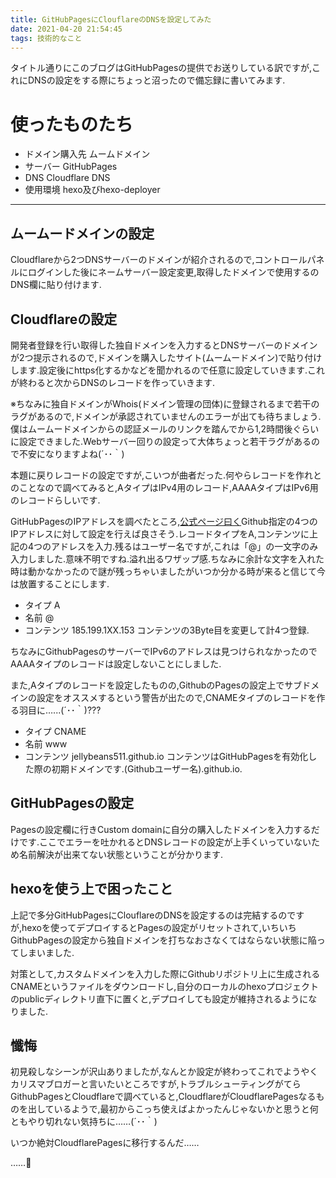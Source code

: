 ```yaml
---
title: GitHubPagesにClouflareのDNSを設定してみた
date: 2021-04-20 21:54:45
tags: 技術的なこと
---
```

タイトル通りにこのブログはGitHubPagesの提供でお送りしている訳ですが,これにDNSの設定をする際にちょっと沼ったので備忘録に書いてみます.

# 使ったものたち
- ドメイン購入先 ムームドメイン
- サーバー GitHubPages
- DNS Cloudflare DNS
- 使用環境 hexo及びhexo-deployer

***

## ムームードメインの設定
Cloudflareから2つDNSサーバーのドメインが紹介されるので,コントロールパネルにログインした後にネームサーバー設定変更,取得したドメインで使用するのDNS欄に貼り付けます.

## Cloudflareの設定
開発者登録を行い取得した独自ドメインを入力するとDNSサーバーのドメインが2つ提示されるので,ドメインを購入したサイト(ムームードメイン)で貼り付けします.設定後にhttps化するかなどを聞かれるので任意に設定していきます.これが終わると次からDNSのレコードを作っていきます.

※ちなみに独自ドメインがWhois(ドメイン管理の団体)に登録されるまで若干のラグがあるので,ドメインが承認されていませんのエラーが出ても待ちましょう.僕はムームードメインからの認証メールのリンクを踏んでから1,2時間後ぐらいに設定できました.Webサーバー回りの設定って大体ちょっと若干ラグがあるので不安になりますよね(´･･｀)

本題に戻りレコードの設定ですが,こいつが曲者だった.何やらレコードを作れとのことなので調べてみると,AタイプはIPv4用のレコード,AAAAタイプはIPv6用のレコードらしいです.

GitHubPagesのIPアドレスを調べたところ,[公式ページ曰く](https://docs.github.com/en/pages/configuring-a-custom-domain-for-your-github-pages-site/managing-a-custom-domain-for-your-github-pages-site)Github指定の4つのIPアドレスに対して設定を行えば良さそう.レコードタイプをA,コンテンツに上記の4つのアドレスを入力.残るはユーザー名ですが,これは「@」の一文字のみ入力しました.意味不明ですね.溢れ出るワザップ感.ちなみに余計な文字を入れた時は動かなかったので謎が残っちゃいましたがいつか分かる時が来ると信じて今は放置することにします.

- タイプ A
- 名前 @
- コンテンツ 185.199.1XX.153
コンテンツの3Byte目を変更して計4つ登録.

ちなみにGithubPagesのサーバーでIPv6のアドレスは見つけられなかったのでAAAAタイプのレコードは設定しないことにしました.

また,Aタイプのレコードを設定したものの,GithubのPagesの設定上でサブドメインの設定をオススメするという警告が出たので,CNAMEタイプのレコードを作る羽目に…...(´･･｀)???

- タイプ CNAME
- 名前 www
- コンテンツ jellybeans511.github.io
コンテンツはGitHubPagesを有効化した際の初期ドメインです.(Githubユーザー名).github.io.

## GitHubPagesの設定

Pagesの設定欄に行きCustom domainに自分の購入したドメインを入力するだけです.ここでエラーを吐かれるとDNSレコードの設定が上手くいっていないため名前解決が出来てない状態ということが分かります.

## hexoを使う上で困ったこと

上記で多分GitHubPagesにClouflareのDNSを設定するのは完結するのですが,hexoを使ってデプロイするとPagesの設定がリセットされて,いちいちGithubPagesの設定から独自ドメインを打ちなおさなくてはならない状態に陥ってしまいました.

対策として,カスタムドメインを入力した際にGithubリポジトリ上に生成されるCNAMEというファイルをダウンロードし,自分のローカルのhexoプロジェクトのpublicディレクトリ直下に置くと,デプロイしても設定が維持されるようになりました.

## 懺悔

初見殺しなシーンが沢山ありましたが,なんとか設定が終わってこれでようやくカリスマブロガーと言いたいところですが,トラブルシューティングがてらGithubPagesとCloudflareで調べていると,CloudflareがCloudflarePagesなるものを出しているようで,最初からこっち使えばよかったんじゃないかと思うと何ともやり切れない気持ちに……(´･･｀)

いつか絶対CloudflarePagesに移行するんだ……

……🤮
